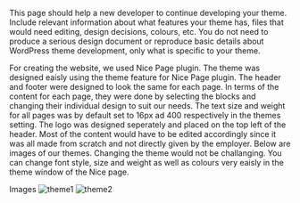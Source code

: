 This page should help a new developer to continue developing your theme. Include relevant information about what features your theme has, files that would need editing, design decisions, colours, etc. You do not need to produce a serious design document or reproduce basic details about WordPress theme development, only what is specific to your theme.

For creating the website, we used Nice Page plugin. The theme was designed eaisly using the theme feature for Nice Page plugin. The header and footer were designed to look the same for each page. In terms of the content for each page, they were done by selecting the blocks and changing their individual design to suit our needs. The text size and weight for all pages was by default set to 16px ad 400 respectively in the themes setting. The logo was designed seperately and placed on the top left of the header. Most of the content would have to be edited accordingly since it was all made from scratch and not directly given by the employer.
Below are images of our themes. Changing the theme would not be challanging. You can change font style, size and weight as well as colours very eaisly in the theme window of the Nice page.

Images
![theme1](https://user-images.githubusercontent.com/85481677/130734086-7c008dba-5226-431a-9759-6b74f3ccaebf.png)
![theme2](https://user-images.githubusercontent.com/85481677/130734133-048d68ac-532d-49da-94d4-1aee0be1ca19.png)
